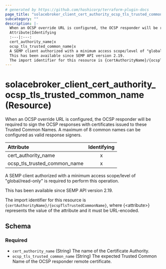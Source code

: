```yaml
---
# generated by https://github.com/hashicorp/terraform-plugin-docs
page_title: "solacebroker_client_cert_authority_ocsp_tls_trusted_common_name Resource - solacebroker"
subcategory: ""
description: |-
  When an OCSP override URL is configured, the OCSP responder will be required to sign the OCSP responses with certificates issued to these Trusted Common Names. A maximum of 8 common names can be configured as valid response signers.
  Attribute|Identifying
  :---|:---:
  cert_authority_name|x
  ocsp_tls_trusted_common_name|x
  A SEMP client authorized with a minimum access scope/level of "global/read-only" is required to perform this operation.
  This has been available since SEMP API version 2.19.
  The import identifier for this resource is {certAuthorityName}/{ocspTlsTrustedCommonName}, where {&lt;attribute&gt;} represents the value of the attribute and it must be URL-encoded.
---
```


# solacebroker_client_cert_authority_ocsp_tls_trusted_common_name (Resource)

When an OCSP override URL is configured, the OCSP responder will be required to sign the OCSP responses with certificates issued to these Trusted Common Names. A maximum of 8 common names can be configured as valid response signers.


Attribute|Identifying
:---|:---:
cert_authority_name|x
ocsp_tls_trusted_common_name|x



A SEMP client authorized with a minimum access scope/level of "global/read-only" is required to perform this operation.

This has been available since SEMP API version 2.19.

The import identifier for this resource is `{certAuthorityName}/{ocspTlsTrustedCommonName}`, where {&lt;attribute&gt;} represents the value of the attribute and it must be URL-encoded.



<!-- schema generated by tfplugindocs -->
## Schema

### Required

- `cert_authority_name` (String) The name of the Certificate Authority.
- `ocsp_tls_trusted_common_name` (String) The expected Trusted Common Name of the OCSP responder remote certificate.
